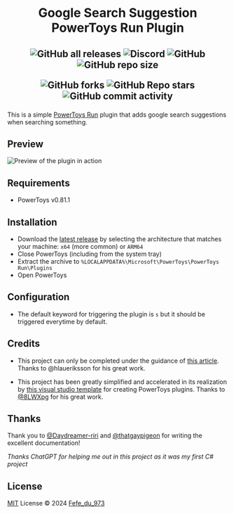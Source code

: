 <h1 align="center"> Google Search Suggestion PowerToys Run Plugin</h1>

[<p align="center">]()
![GitHub all releases](https://img.shields.io/github/downloads/Fefedu973/PowerToys-Run-Google-Search-Suggestions-Plugin/total?style=for-the-badge)
![Discord](https://img.shields.io/discord/807892248935006208?style=for-the-badge)
![GitHub](https://img.shields.io/github/license/Fefedu973/PowerToys-Run-Google-Search-Suggestions-Plugin?style=for-the-badge)
![GitHub repo size](https://img.shields.io/github/repo-size/Fefedu973/PowerToys-Run-Google-Search-Suggestions-Plugin?style=for-the-badge)
[<p align="center">]()
![GitHub forks](https://img.shields.io/github/forks/Fefedu973/PowerToys-Run-Google-Search-Suggestions-Plugin?style=for-the-badge)
![GitHub Repo stars](https://img.shields.io/github/stars/Fefedu973/PowerToys-Run-Google-Search-Suggestions-Plugin?style=for-the-badge)
![GitHub commit activity](https://img.shields.io/github/commit-activity/w/Fefedu973/PowerToys-Run-Google-Search-Suggestions-Plugin?style=for-the-badge)
---
This is a simple [PowerToys Run](https://docs.microsoft.com/en-us/windows/powertoys/run) plugin that adds google search suggestions when searching something.

## Preview

![Preview of the plugin in action](./images/preview.gif)

## Requirements

- PowerToys v0.81.1

## Installation

- Download the [latest release](https://github.com/Fefedu973/PowerToys-Run-Google-Search-Suggestions-Plugin/releases/) by selecting the architecture that matches your machine: `x64` (more common) or `ARM64`
- Close PowerToys (including from the system tray)
- Extract the archive to `%LOCALAPPDATA%\Microsoft\PowerToys\PowerToys Run\Plugins`
- Open PowerToys

## Configuration

- The default keyword for triggering the plugin is `s` but it should be triggered everytime by default.

## Credits

- This project can only be completed under the guidance of [this article](https://conductofcode.io/post/creating-custom-powertoys-run-plugins/). Thanks to @hlaueriksson for his great work.

- This project has been greatly simplified and accelerated in its realization by [this visual studio template](https://github.com/8LWXpg/PowerToysRun-PluginTemplate) for creating PowerToys plugins. Thanks to [@8LWXpg](https://github.com/8LWXpg) for his great work.

## Thanks

Thank you to [@Daydreamer-riri](https://github.com/Daydreamer-riri) and [@thatgaypigeon](https://github.com/thatgaypigeon) for writing the excellent documentation!

_Thanks ChatGPT for helping me out in this project as it was my first C# project_

## License

[MIT](./LICENSE) License © 2024 [Fefe_du_973](https://github.com/Fefedu973/)
